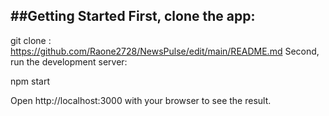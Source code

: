 ##Getting Started
First, clone the app:
-------------------

git clone : https://github.com/Raone2728/NewsPulse/edit/main/README.md
Second, run the development server:

npm start

Open http://localhost:3000 with your browser to see the result.

